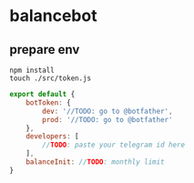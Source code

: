 # balancebot

## prepare env
```
npm install
touch ./src/token.js
```

``` javascript
export default {
    botToken: {
        dev: '//TODO: go to @botfather',
        prod: '//TODO: go to @botfather'
    },
    developers: [
        //TODO: paste your telegram id here
    ],
    balanceInit: //TODO: monthly limit
}
```